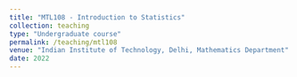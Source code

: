 ```yaml
---
title: "MTL108 - Introduction to Statistics"
collection: teaching
type: "Undergraduate course"
permalink: /teaching/mtl108
venue: "Indian Institute of Technology, Delhi, Mathematics Department"
date: 2022
---
```

